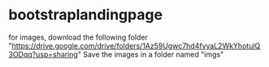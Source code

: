 # bootstraplandingpage

for images, download the following folder "https://drive.google.com/drive/folders/1Az59Ugwc7hd4fvyaL2WkYhotulQ3ODqq?usp=sharing"
Save the images in a folder named "imgs"
